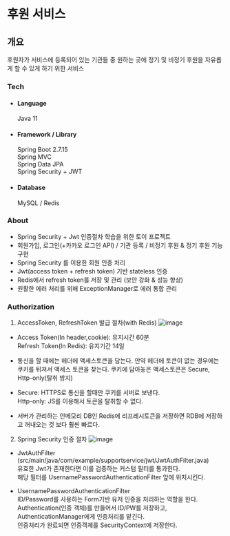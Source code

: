 # 후원 서비스

## 개요
후원자가 서비스에 등록되어 있는 기관들 중 원하는 곳에 정기 및 비정기 후원을 자유롭게 할 수 있게 하기 위한 서비스 

### Tech
- #### Language
  Java 11
- #### Framework / Library
  Spring Boot 2.7.15<br>
  Spring MVC<br>
  Spring Data JPA<br>
  Spring Security + JWT<br>

- #### Database
  MySQL / Redis

### About
* Spring Security + Jwt 인증절차 학습을 위한 토이 프로젝트
* 회원가입, 로그인(+카카오 로그인 API) / 기관 등록 / 비정기 후원 & 정기 후원 기능 구현
* Spring Security 를 이용한 회원 인증 처리
* Jwt(access token + refresh token) 기반 stateless 인증
* Redis에서 refresh token를 저장 및 관리 (보안 강화 & 성능 향상)
* 원활한 에러 처리를 위해 ExceptionManager로 에러 통합 관리


### Authorization
1. AccessToken, RefreshToken 발급 절차(with Redis)
   ![image](https://github.com/phk1128/support-service/assets/122284322/f495f532-6a65-4e00-88ee-f9fdab7f5795)
  

* Access Token(In header,cookie): 유지시간 60분<br>
Refresh Token(In Redis): 유지기간 14일<br>


* 통신을 할 때에는 헤더에 액세스토큰을 담는다. 만약 헤더에 토큰이 없는 경우에는 쿠키를 뒤져서 액세스 토큰을 찾는다.
  쿠키에 담아놓은 액세스토큰은 Secure, Http-only(탈취 방지)


* Secure: HTTPS로 통신을 할때만 쿠키를 서버로 보낸다.<br>
  Http-only: JS를 이용해서 토큰을 탈취할 수 없다.


* 서버가 관리하는 인메모리 DB인 Redis에 리프레시토큰을 저장하면 RDB에 저장하고 꺼내오는 것 보다 훨씬 빠르다.


2. Spring Security 인증 절차
   ![image](https://github.com/phk1128/support-service/assets/122284322/4f9fb1c1-bb5e-494e-887e-4b938f50e634)

* JwtAuthFilter (src/main/java/com/example/supportservice/jwt/JwtAuthFilter.java) <br>
유효한 Jwt가 존재한다면 이를 검증하는 커스텀 필터를 통과한다.<br>
해당 필터를 UsernamePasswordAuthenticationFilter 앞에 위치시킨다.


* UsernamePasswordAuthenticationFilter<br>
ID/Password를 사용하는 Form기반 유저 인증을 처리하는 역할을 한다.<br>
Authentication(인증 객체)를 만들어서 ID/PW를 저장하고, AuthenticationManager에게 인증처리를 맡긴다.<br>
인증처리가 완료되면 인증객체를 SecurityContext에 저장한다.




